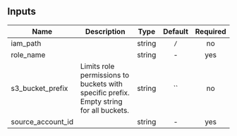 <!-- START -->

## Inputs

| Name | Description | Type | Default | Required |
|------|-------------|:----:|:-----:|:-----:|
| iam_path |  | string | `/` | no |
| role_name |  | string | - | yes |
| s3_bucket_prefix | Limits role permissions to buckets with specific prefix. Empty string for all buckets. | string | `` | no |
| source_account_id |  | string | - | yes |

<!-- END -->
